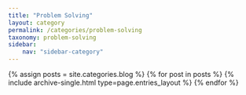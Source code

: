```yaml
---
title: "Problem Solving"
layout: category
permalink: /categories/problem-solving
taxonomy: problem-solving
sidebar:
    nav: "sidebar-category"
---
```


{% assign posts = site.categories.blog %}
{% for post in posts %} {% include archive-single.html type=page.entries_layout %} {% endfor %}